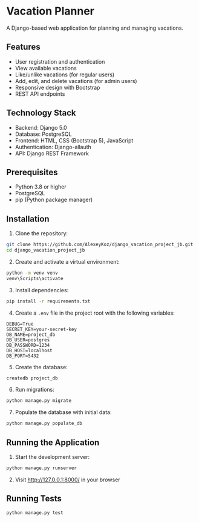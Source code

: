 # Vacation Planner

A Django-based web application for planning and managing vacations.

## Features

- User registration and authentication
- View available vacations
- Like/unlike vacations (for regular users)
- Add, edit, and delete vacations (for admin users)
- Responsive design with Bootstrap
- REST API endpoints

## Technology Stack

- Backend: Django 5.0
- Database: PostgreSQL
- Frontend: HTML, CSS (Bootstrap 5), JavaScript
- Authentication: Django-allauth
- API: Django REST Framework

## Prerequisites

- Python 3.8 or higher
- PostgreSQL
- pip (Python package manager)

## Installation

1. Clone the repository:
```bash
git clone https://github.com/AlexeyKoz/django_vacation_project_jb.git
cd django_vacation_project_jb
```

2. Create and activate a virtual environment:
```bash
python -m venv venv
venv\Scripts\activate
```

3. Install dependencies:
```bash
pip install -r requirements.txt
```

4. Create a `.env` file in the project root with the following variables:
```
DEBUG=True
SECRET_KEY=your-secret-key
DB_NAME=project_db
DB_USER=postgres
DB_PASSWORD=1234
DB_HOST=localhost
DB_PORT=5432
```

5. Create the database:
```bash
createdb project_db
```

6. Run migrations:
```bash
python manage.py migrate
```


7. Populate the database with initial data:
```bash
python manage.py populate_db
```



## Running the Application

1. Start the development server:
```bash
python manage.py runserver
```

2. Visit http://127.0.0.1:8000/ in your browser

## Running Tests

```bash
python manage.py test
```
